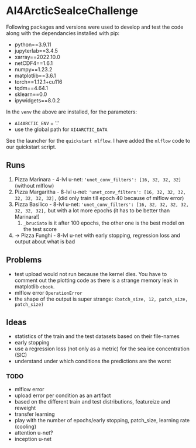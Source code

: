 # AI4ArcticSeaIceChallenge

Following packages and versions were used to develop and test the code along with the dependancies installed with pip:
- python==3.9.11
- jupyterlab==3.4.5
- xarray==2022.10.0
- netCDF4==1.6.1
- numpy==1.23.2
- matplotlib==3.6.1
- torch==1.12.1+cu116
- tqdm==4.64.1
- sklearn==0.0
- ipywidgets==8.0.2

In the `venv` the above are installed, for the parameters:
- `AI4ARCTIC_ENV` = '.'
- use the global path for `AI4ARCTIC_DATA`

See the launcher for the `quickstart mlflow`. I have added the `mlflow` code to our quickstart script. 

## Runs

1. Pizza Marinara - 4-lvl u-net: `'unet_conv_filters': [16, 32, 32, 32]` (without mlflow)
2. Pizza Margaritha - 8-lvl u-net: `'unet_conv_filters': [16, 32, 32, 32, 32, 32, 32, 32],` (did only train till epoch 40 because of mlflow error)
3. Pizza Basilico - 8-lvl u-net: `'unet_conv_filters': [16, 32, 32, 32, 32, 32, 32, 32],` but with a lot more epochs (it has to be better than Marinara!)
   1. `_bruciato` is it after 100 epochs, the other one is the best model on the test score
4. -> Pizza Funghi - 8-lvl u-net with early stopping, regression loss and output about what is bad

## Problems

- test upload would not run because the kernel dies. You have to comment out the plotting code as there is a strange memory leak in matplotlib `cbook`.
- mlflow error `OperationError`
- the shape of the output is super strange: `(batch_size, 12, patch_size, patch_size)`

## Ideas

- statistics of the train and the test datasets based on their file-names
- early stopping
- use a regression loss (not only as a metric) for the sea ice concentration (SIC)
- understand under which conditions the predictions are the worst

### TODO

- mlflow error
- upload error per condition as an artifact
- based on the different train and test distributions, featureize and reweight
- transfer learning
- play with the number of epochs/early stopping, patch_size, learning rate (cooling)
- attention u-net?
- inception u-net
